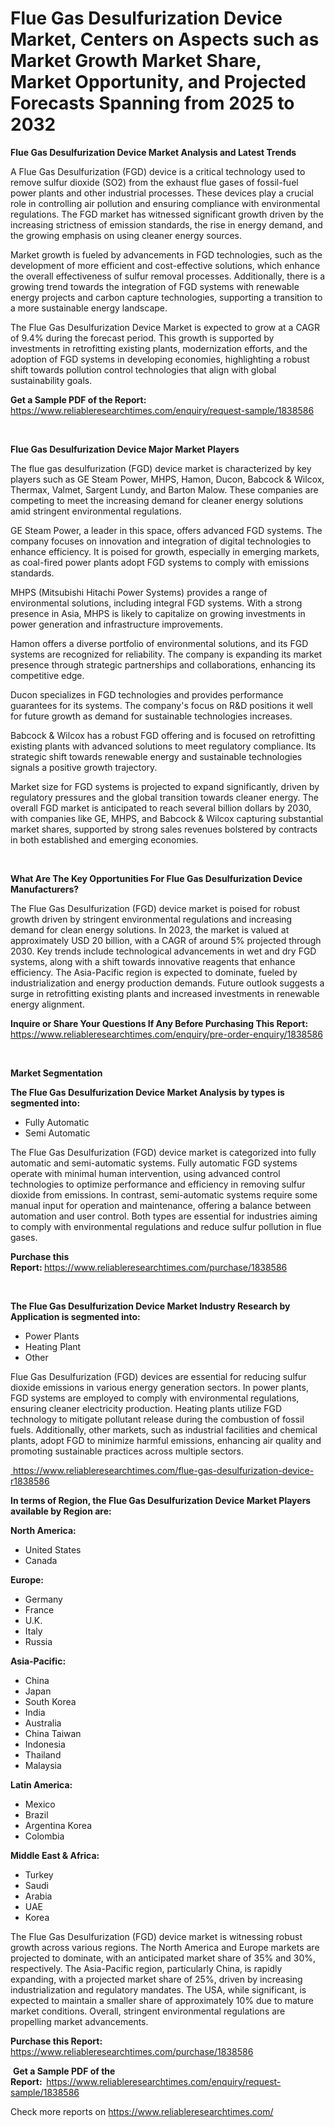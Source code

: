 <p><h1>Flue Gas Desulfurization Device Market, Centers on Aspects such as Market Growth Market Share, Market Opportunity, and Projected Forecasts Spanning from 2025 to 2032</h1></p><p><strong>Flue Gas Desulfurization Device Market Analysis and Latest Trends</strong></p>
<p><p>A Flue Gas Desulfurization (FGD) device is a critical technology used to remove sulfur dioxide (SO2) from the exhaust flue gases of fossil-fuel power plants and other industrial processes. These devices play a crucial role in controlling air pollution and ensuring compliance with environmental regulations. The FGD market has witnessed significant growth driven by the increasing strictness of emission standards, the rise in energy demand, and the growing emphasis on using cleaner energy sources.</p><p>Market growth is fueled by advancements in FGD technologies, such as the development of more efficient and cost-effective solutions, which enhance the overall effectiveness of sulfur removal processes. Additionally, there is a growing trend towards the integration of FGD systems with renewable energy projects and carbon capture technologies, supporting a transition to a more sustainable energy landscape.</p><p>The Flue Gas Desulfurization Device Market is expected to grow at a CAGR of 9.4% during the forecast period. This growth is supported by investments in retrofitting existing plants, modernization efforts, and the adoption of FGD systems in developing economies, highlighting a robust shift towards pollution control technologies that align with global sustainability goals.</p></p>
<p><strong>Get a Sample PDF of the Report:&nbsp;</strong> <a href="https://www.reliableresearchtimes.com/enquiry/request-sample/1838586?utm_campaign=2648&utm_medium=2&utm_source=Github&utm_content=ia&utm_term=28022025&utm_id=flue-gas-desulfurization-device">https://www.reliableresearchtimes.com/enquiry/request-sample/1838586</a></p>
<p>&nbsp;</p>
<p><strong>Flue Gas Desulfurization Device Major Market Players</strong></p>
<p><p>The flue gas desulfurization (FGD) device market is characterized by key players such as GE Steam Power, MHPS, Hamon, Ducon, Babcock & Wilcox, Thermax, Valmet, Sargent Lundy, and Barton Malow. These companies are competing to meet the increasing demand for cleaner energy solutions amid stringent environmental regulations.</p><p>GE Steam Power, a leader in this space, offers advanced FGD systems. The company focuses on innovation and integration of digital technologies to enhance efficiency. It is poised for growth, especially in emerging markets, as coal-fired power plants adopt FGD systems to comply with emissions standards.</p><p>MHPS (Mitsubishi Hitachi Power Systems) provides a range of environmental solutions, including integral FGD systems. With a strong presence in Asia, MHPS is likely to capitalize on growing investments in power generation and infrastructure improvements. </p><p>Hamon offers a diverse portfolio of environmental solutions, and its FGD systems are recognized for reliability. The company is expanding its market presence through strategic partnerships and collaborations, enhancing its competitive edge.</p><p>Ducon specializes in FGD technologies and provides performance guarantees for its systems. The company's focus on R&D positions it well for future growth as demand for sustainable technologies increases.</p><p>Babcock & Wilcox has a robust FGD offering and is focused on retrofitting existing plants with advanced solutions to meet regulatory compliance. Its strategic shift towards renewable energy and sustainable technologies signals a positive growth trajectory.</p><p>Market size for FGD systems is projected to expand significantly, driven by regulatory pressures and the global transition towards cleaner energy. The overall FGD market is anticipated to reach several billion dollars by 2030, with companies like GE, MHPS, and Babcock & Wilcox capturing substantial market shares, supported by strong sales revenues bolstered by contracts in both established and emerging economies.</p></p>
<p>&nbsp;</p>
<p><strong>What Are The Key Opportunities For Flue Gas Desulfurization Device Manufacturers?</strong></p>
<p><p>The Flue Gas Desulfurization (FGD) device market is poised for robust growth driven by stringent environmental regulations and increasing demand for clean energy solutions. In 2023, the market is valued at approximately USD 20 billion, with a CAGR of around 5% projected through 2030. Key trends include technological advancements in wet and dry FGD systems, along with a shift towards innovative reagents that enhance efficiency. The Asia-Pacific region is expected to dominate, fueled by industrialization and energy production demands. Future outlook suggests a surge in retrofitting existing plants and increased investments in renewable energy alignment.</p></p>
<p><strong>Inquire or Share Your Questions If Any Before Purchasing This Report:</strong> <a href="https://www.reliableresearchtimes.com/enquiry/pre-order-enquiry/1838586?utm_campaign=2648&utm_medium=2&utm_source=Github&utm_content=ia&utm_term=28022025&utm_id=flue-gas-desulfurization-device">https://www.reliableresearchtimes.com/enquiry/pre-order-enquiry/1838586</a></p>
<p>&nbsp;</p>
<p><strong>Market Segmentation</strong></p>
<p><strong>The Flue Gas Desulfurization Device Market Analysis by types is segmented into:</strong></p>
<p><ul><li>Fully Automatic</li><li>Semi Automatic</li></ul></p>
<p><p>The Flue Gas Desulfurization (FGD) device market is categorized into fully automatic and semi-automatic systems. Fully automatic FGD systems operate with minimal human intervention, using advanced control technologies to optimize performance and efficiency in removing sulfur dioxide from emissions. In contrast, semi-automatic systems require some manual input for operation and maintenance, offering a balance between automation and user control. Both types are essential for industries aiming to comply with environmental regulations and reduce sulfur pollution in flue gases.</p></p>
<p><strong>Purchase this Report:&nbsp;</strong><a href="https://www.reliableresearchtimes.com/purchase/1838586?utm_campaign=2648&utm_medium=2&utm_source=Github&utm_content=ia&utm_term=28022025&utm_id=flue-gas-desulfurization-device">https://www.reliableresearchtimes.com/purchase/1838586</a></p>
<p>&nbsp;</p>
<p><strong>The Flue Gas Desulfurization Device Market Industry Research by Application is segmented into:</strong></p>
<p><ul><li>Power Plants</li><li>Heating Plant</li><li>Other</li></ul></p>
<p><p>Flue Gas Desulfurization (FGD) devices are essential for reducing sulfur dioxide emissions in various energy generation sectors. In power plants, FGD systems are employed to comply with environmental regulations, ensuring cleaner electricity production. Heating plants utilize FGD technology to mitigate pollutant release during the combustion of fossil fuels. Additionally, other markets, such as industrial facilities and chemical plants, adopt FGD to minimize harmful emissions, enhancing air quality and promoting sustainable practices across multiple sectors.</p></p>
<p><a href="https://www.reliableresearchtimes.com/flue-gas-desulfurization-device-r1838586?utm_campaign=2648&utm_medium=2&utm_source=Github&utm_content=ia&utm_term=28022025&utm_id=flue-gas-desulfurization-device">&nbsp;https://www.reliableresearchtimes.com/flue-gas-desulfurization-device-r1838586</a></p>
<p><strong>In terms of Region, the Flue Gas Desulfurization Device Market Players available by Region are:</strong></p>
<p>
    <p> <strong> North America: </strong>
        <ul>
            <li>United States</li>
            <li>Canada</li>
        </ul>
        </p> 
    <p> <strong> Europe: </strong>
        <ul>
            <li>Germany</li>
            <li>France</li>
            <li>U.K.</li>
            <li>Italy</li>
            <li>Russia</li>
        </ul>
        </p> 
    <p> <strong> Asia-Pacific: </strong>
        <ul>
            <li>China</li>
            <li>Japan</li>
            <li>South Korea</li>
            <li>India</li>
            <li>Australia</li>
            <li>China Taiwan</li>
            <li>Indonesia</li>
            <li>Thailand</li>
            <li>Malaysia</li>
        </ul>
        </p> 
    <p> <strong> Latin America: </strong>
        <ul>
            <li>Mexico</li>
            <li>Brazil</li>
            <li>Argentina Korea</li>
            <li>Colombia</li>
        </ul>
        </p> 
    <p> <strong> Middle East & Africa: </strong>
        <ul>
            <li>Turkey</li>
            <li>Saudi</li>
            <li>Arabia</li>
            <li>UAE</li>
            <li>Korea</li>
        </ul>
    </p>
    </p>
<p><p>The Flue Gas Desulfurization (FGD) device market is witnessing robust growth across various regions. The North America and Europe markets are projected to dominate, with an anticipated market share of 35% and 30%, respectively. The Asia-Pacific region, particularly China, is rapidly expanding, with a projected market share of 25%, driven by increasing industrialization and regulatory mandates. The USA, while significant, is expected to maintain a smaller share of approximately 10% due to mature market conditions. Overall, stringent environmental regulations are propelling market advancements.</p></p>
<p><strong>Purchase this Report: </strong><a href="https://www.reliableresearchtimes.com/purchase/1838586?utm_campaign=2648&utm_medium=2&utm_source=Github&utm_content=ia&utm_term=28022025&utm_id=flue-gas-desulfurization-device">https://www.reliableresearchtimes.com/purchase/1838586</a></p>
<p>&nbsp;<strong>Get a Sample PDF of the Report:&nbsp;&nbsp;</strong><a href="https://www.reliableresearchtimes.com/enquiry/request-sample/1838586?utm_campaign=2648&utm_medium=2&utm_source=Github&utm_content=ia&utm_term=28022025&utm_id=flue-gas-desulfurization-device">https://www.reliableresearchtimes.com/enquiry/request-sample/1838586</a></p>
<p><strong></strong></p>
<p>Check more reports on <a href="https://www.reliableresearchtimes.com/?utm_campaign=2648&utm_medium=2&utm_source=Github&utm_content=ia&utm_term=28022025&utm_id=flue-gas-desulfurization-device">https://www.reliableresearchtimes.com/</a></p>